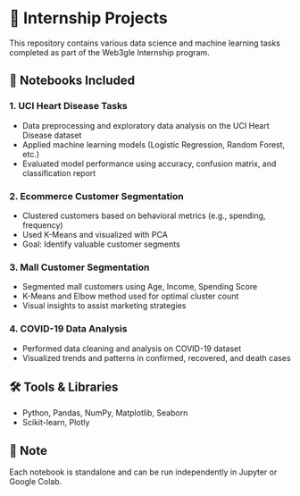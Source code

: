 # 🧠 Internship Projects
This repository contains various data science and machine learning tasks completed as part of the Web3gle Internship program.


## 📁 Notebooks Included

### 1. **UCI Heart Disease Tasks**
- Data preprocessing and exploratory data analysis on the UCI Heart Disease dataset
- Applied machine learning models (Logistic Regression, Random Forest, etc.)
- Evaluated model performance using accuracy, confusion matrix, and classification report

### 2. **Ecommerce Customer Segmentation**
- Clustered customers based on behavioral metrics (e.g., spending, frequency)
- Used K-Means and visualized with PCA
- Goal: Identify valuable customer segments

### 3. **Mall Customer Segmentation**
- Segmented mall customers using Age, Income, Spending Score
- K-Means and Elbow method used for optimal cluster count
- Visual insights to assist marketing strategies

### 4. **COVID-19 Data Analysis**
- Performed data cleaning and analysis on COVID-19 dataset
- Visualized trends and patterns in confirmed, recovered, and death cases

## 🛠️ Tools & Libraries
- Python, Pandas, NumPy, Matplotlib, Seaborn
- Scikit-learn, Plotly

## 📌 Note
Each notebook is standalone and can be run independently in Jupyter or Google Colab.

